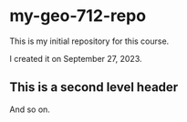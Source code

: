 # my-geo-712-repo
This is my initial repository for this course.

I created it on September 27, 2023.

## This is a second level header

And so on.
